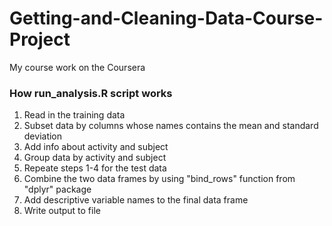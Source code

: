 # Getting-and-Cleaning-Data-Course-Project
My course work on the Coursera

### How run_analysis.R script works

1. Read in the training data
2. Subset data by columns whose names contains the mean and standard 
deviation
3. Add info about activity and subject
4. Group data by activity and subject
5. Repeate steps 1-4 for the test data
6. Combine the two data frames by using "bind_rows" function from 
"dplyr" package
7. Add descriptive variable names to the final data frame
8. Write output to file
